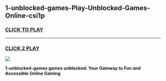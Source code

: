 
## 1-unblocked-games-Play-Unblocked-Games-Online-csi1p
<h3>
<a href="https://premium76.site?title=1-unblocked-games&ref=24A">CLICK TO PLAY</a></h3>
<hr>

<h3>
<a href="https://premium76.site?title=1-unblocked-games&ref=24A">CLICK 2 PLAY</a>
  
</h3>

<a href="https://premium76.site?title=1-unblocked-games&ref=24A"><img src="https://clearcache.store/games.png"></a>


**1-unblocked-games games unblocked: Your Gateway to Fun and Accessible Online Gaming**
